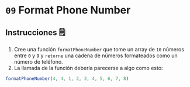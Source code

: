 # `09` Format Phone Number

## Instrucciones 🗒
1. Cree una función `formatPhoneNumber` que tome un array de `10` números entre `0` y `9` y `retorne` una cadena de números formateados como un número de teléfono.
2. La llamada de la función debería parecerse a algo como esto:
``` JavaScript
formatPhoneNumber(4, 4, 1, 2, 3, 4, 5, 6, 7, 8)
```